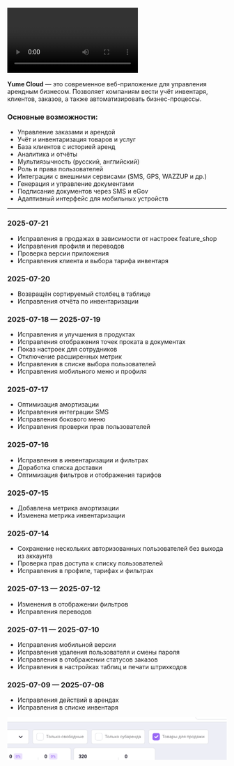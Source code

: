 ![Фильтр продуктов](https://raw.githubusercontent.com/yume-cloud/documentation/main/media/1.0.0-promo.mp4)

**Yume Cloud** — это современное веб-приложение для управления арендным бизнесом. Позволяет компаниям вести учёт инвентаря, клиентов, заказов, а также автоматизировать бизнес-процессы.

### Основные возможности:
- Управление заказами и арендой
- Учёт и инвентаризация товаров и услуг
- База клиентов с историей аренд
- Аналитика и отчёты
- Мультиязычность (русский, английский)
- Роль и права пользователей
- Интеграции с внешними сервисами (SMS, GPS, WAZZUP и др.)
- Генерация и управление документами
- Подписание документов через SMS и eGov
- Адаптивный интерфейс для мобильных устройств

---

### 2025-07-21
- Исправления в продажах в зависимости от настроек feature_shop
- Исправления профиля и переводов
- Проверка версии приложения
- Исправления клиента и выбора тарифа инвентаря

### 2025-07-20
- Возвращён сортируемый столбец в таблице
- Исправления отчёта по инвентаризации

### 2025-07-18 — 2025-07-19
- Исправления и улучшения в продуктах
- Исправления отображения точек проката в документах
- Показ настроек для сотрудников
- Отключение расширенных метрик
- Исправления в списке выбора пользователей
- Исправления мобильного меню и профиля

### 2025-07-17
- Оптимизация амортизации
- Исправления интеграции SMS
- Исправления бокового меню
- Исправления проверки прав пользователей

### 2025-07-16
- Исправления в инвентаризации и фильтрах
- Доработка списка доставки
- Оптимизация фильтров и отображения тарифов

### 2025-07-15
- Добавлена метрика амортизации
- Изменена метрика инвентаризации

### 2025-07-14
- Сохранение нескольких авторизованных пользователей без выхода из аккаунта
- Проверка прав доступа к списку пользователей
- Исправления в профиле, тарифах и фильтрах

### 2025-07-13 — 2025-07-12
- Изменения в отображении фильтров
- Исправления переводов

### 2025-07-11 — 2025-07-10
- Исправления мобильной версии
- Исправления удаления пользователя и смены пароля
- Исправления в отображении статусов заказов
- Исправления в настройках таблиц и печати штрихкодов

### 2025-07-09 — 2025-07-08
- Исправления действий в арендах
- Исправления в списке инвентаря

![Фильтр продуктов](https://raw.githubusercontent.com/yume-cloud/documentation/main/media/1.0.0-filter.png)